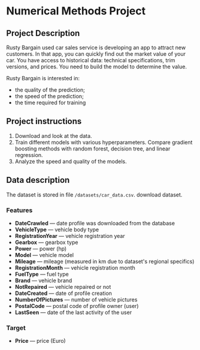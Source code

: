 # Numerical Methods Project

## Project Description

Rusty Bargain used car sales service is developing an app to attract new customers. In that app, you can quickly find out the market value of your car. You have access to historical data: technical specifications, trim versions, and prices. You need to build the model to determine the value. 

Rusty Bargain is interested in:

- the quality of the prediction;
- the speed of the prediction;
- the time required for training

## Project instructions
1) Download and look at the data.
2) Train different models with various hyperparameters. Compare gradient boosting methods with random forest, decision tree, and linear regression.
3) Analyze the speed and quality of the models.

## Data description
The dataset is stored in file `/datasets/car_data.csv`. download dataset.

### Features
- **DateCrawled** — date profile was downloaded from the database
- **VehicleType** — vehicle body type
- **RegistrationYear** — vehicle registration year
- **Gearbox** — gearbox type
- **Power** — power (hp)
- **Model** — vehicle model
- **Mileage** — mileage (measured in km due to dataset's regional specifics)
- **RegistrationMonth** — vehicle registration month
- **FuelType** — fuel type
- **Brand** — vehicle brand
- **NotRepaired** — vehicle repaired or not
- **DateCreated** — date of profile creation
- **NumberOfPictures** — number of vehicle pictures
- **PostalCode** — postal code of profile owner (user)
- **LastSeen** — date of the last activity of the user

###  Target
- **Price** — price (Euro)
